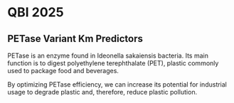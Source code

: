 # QBI 2025 
## PETase Variant Km Predictors 


PETase is an enzyme found in Ideonella sakaiensis bacteria. Its main function is to digest polyethylene terephthalate (PET), plastic commonly used to package food and beverages. 

By optimizing PETase efficiency, we can increase its potential for industrial usage to degrade plastic and, therefore, reduce plastic pollution. 

